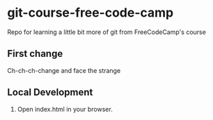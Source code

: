 # git-course-free-code-camp
Repo for learning a little bit more of git from FreeCodeCamp's course

## First change
Ch-ch-ch-change and face the strange


## Local Development

1. Open index.html in your browser.